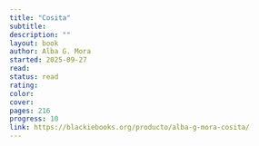 ```yaml
---
title: "Cosita"
subtitle:
description: ""
layout: book
author: Alba G. Mora
started: 2025-09-27
read:
status: read
rating:
color:
cover:
pages: 216
progress: 10
link: https://blackiebooks.org/producto/alba-g-mora-cosita/
---
```

